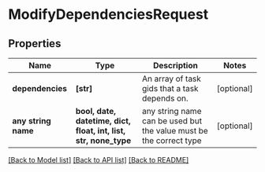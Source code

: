 # ModifyDependenciesRequest


## Properties
Name | Type | Description | Notes
------------ | ------------- | ------------- | -------------
**dependencies** | **[str]** | An array of task gids that a task depends on. | [optional] 
**any string name** | **bool, date, datetime, dict, float, int, list, str, none_type** | any string name can be used but the value must be the correct type | [optional]

[[Back to Model list]](../README.md#documentation-for-models) [[Back to API list]](../README.md#documentation-for-api-endpoints) [[Back to README]](../README.md)


